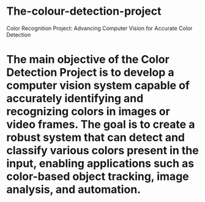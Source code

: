 # The-colour-detection-project
Color Recognition Project: Advancing Computer Vision for Accurate Color Detection
# The main objective of the Color Detection Project is to develop a computer vision system capable of accurately identifying and recognizing colors in images or video frames. The goal is to create a robust system that can detect and classify various colors present in the input, enabling applications such as color-based object tracking, image analysis, and automation.
